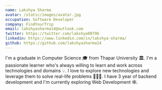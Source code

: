 ```yaml
---
name: Lakshya Sharma
avatar: /static/images/avatar.jpg
occupation: Software Developer
company: FindYourTrip
email: lakshyasharma14@outlook.com
twitter: https://twitter.com/lakshya00796
linkedin: https://www.linkedin.com/in/lakshya-sharma/
github: https://github.com/lakshyasharma14
---
```


I'm a graduate in Computer Science 🎓 from Thapar University 🏛. I'm a passionate learner who's always willing to learn and work across technologies and domains 💡. I love to explore new technologies and leverage them to solve real-life problems 👨🏻‍💻. I have 3 year of backend development and I'm currently exploring Web Development 🕸️.
